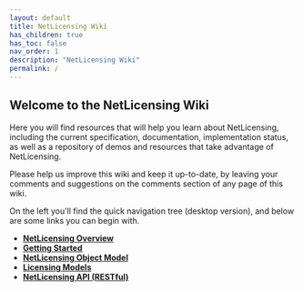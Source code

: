 ```yaml
---
layout: default
title: NetLicensing Wiki
has_children: true
has_toc: false
nav_order: 1
description: "NetLicensing Wiki"
permalink: /
---
```


**Welcome to the NetLicensing Wiki**
------------------------------------

Here you will find resources that will help you learn about
NetLicensing, including the current specification, documentation,
implementation status, as well as a repository of demos and resources
that take advantage of NetLicensing.

Please help us improve this wiki and keep it up-to-date, by leaving your
comments and suggestions on the comments section of any page of this
wiki.

On the left you'll find the quick navigation tree (desktop version), and
below are some links you can begin with.

-   **[NetLicensing Overview](netlicensing-overview)**
-   **[Getting Started](Getting-Started_11010226.html)**
-   **[NetLicensing Object Model](netlicensing-object-model)**
-   **[Licensing Models](Licensing-Models_11010230.html)**
-   **[NetLicensing API (RESTful)](11010215.html)**
